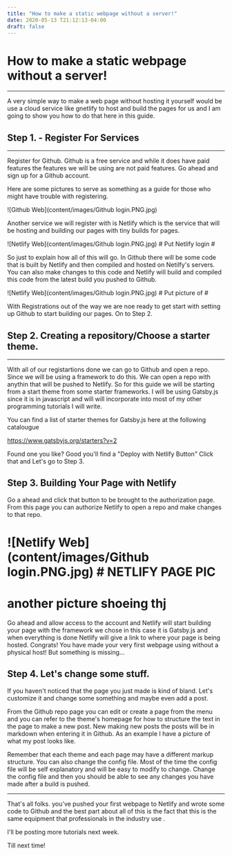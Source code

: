 ```yaml
---
title: "How to make a static webpage without a server!"
date: 2020-05-13 T21:12:13-04:00
draft: false
---
```



# How to make a static webpage without a server!
---

A very simple way to make a web page without hosting it yourself would be use a cloud service like gnetlify to host and build the pages for us and I am going to show you how to do that here in this guide.


## Step 1. - Register For Services
---
Register for Github. Github is a free service and while it does have paid features the features we will be using are not paid features. Go ahead and sign up for a Github account.

Here are some pictures to serve as something as a guide for those who might have trouble with registering.

![Github Web](content/images/Github login.PNG.jpg)

Another service we will register with is Netlify which is the service that will be hosting and building our pages with tiny builds for pages.

![Netlify Web](content/images/Github login.PNG.jpg) # Put Netlify login #

So just to explain how all of this will go. In Github there will be some code that is built by Netlify and then compiled and hosted on Netilfy's servers. You can also make changes to this code and Netlify will build and compiled this code from the latest build you pushed to Github.

![Netlify Web](content/images/Github login.PNG.jpg) # Put picture of #

With Registrations out of the way we are noe ready to get start with setting up Github to start building our pages. On to Step 2.



## Step 2. Creating a repository/Choose a starter theme.
---
With all of our registartions done we can go to Github and open a repo. Since we will be using a framework to do this. We can open a repo with anythin that will be pushed to Netlify. So for this guide we will be starting from a start theme from some starter frameworks. I will be using Gatsby.js since it is in javascript and will will incorporate into most of my other programming tutorials I will write.

You can find a list of starter themes for Gatsby.js here at the following catalougue

https://www.gatsbyjs.org/starters?v=2

Found one you like? Good you'll find a "Deploy with Netlify Button" Click that and Let's go to Step 3.

## Step 3. Building Your Page with Netlify


Go a ahead and click that button to be brought to the authorization page. From this page you can authorize Netlify to open a repo and make changes to that repo.

# ![Netlify Web](content/images/Github login.PNG.jpg) # NETLIFY PAGE PIC #



# another picture shoeing thj 

Go ahead and allow access to the account and Netlify will start building your page with the framework we chose in this case it is Gatsby.js and when everything is done Netlify will give a link to where your page is being hosted. Congrats! You have made your very first webpage using without a physical host! But something is missing...

## Step 4. Let's change some stuff.

If you haven't noticed that the page you just made is kind of bland. Let's customize it and change some something and maybe even add a post.

From the Github repo page you can edit or create a page from the menu and you can refer to the theme's homepage for how to structure the text in the page to make a new post. New making new posts the posts will be in markdown when entering it in Github. As an example I have a picture of what my post looks like.

Remember that each theme and each page may have a different markup structure. You can also change the config file. Most of the time the config file will be self explanatory and will be easy to modify to change. Change the config file and then you should be able to see any changes you have made after a build is pushed.

---
That's all folks. you've pushed your first webpage to Netlify and wrote some code to Github and the best part about all of this is the fact that this is the same equipment that professionals in the industry use .

I'll be posting more tutorials next week.

Till next time!





